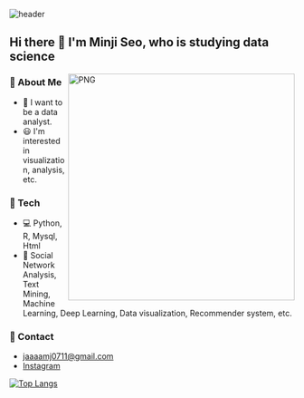 ![header](https://capsule-render.vercel.app/api?type=soft&color=auto&height=100&section=header&text=Thanks%20for%20visiting&fontSize=50&animation=twinkling)


## Hi there 👋 I'm Minji Seo, who is studying data science

<img align="right" alt="PNG" src = "https://user-images.githubusercontent.com/55734436/114543802-a7d85e80-9c94-11eb-8832-7cd1e923377b.png" width="400px" />

### :information_desk_person: About Me
- :pray: I want to be a data analyst.
- :smiley: I'm interested in visualization, analysis, etc.


### :wrench: Tech
- :computer: Python, R, Mysql, Html
- :dizzy: Social Network Analysis, Text Mining, Machine Learning, Deep Learning, Data visualization, Recommender system, etc.


### :email: Contact
- jaaaamj0711@gmail.com
- [Instagram](https://www.instagram.com/mingzss/)   


[![Top Langs](https://github-readme-stats.vercel.app/api/top-langs/?username=jaaaamj0711&layout=compact)](https://github.com/anuraghazra/github-readme-stats)

